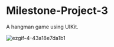 # Milestone-Project-3
A hangman game using UIKit.

![ezgif-4-43a18e7da1b1](https://user-images.githubusercontent.com/42749527/102436848-70f48380-3fe7-11eb-8f78-c1a52386b38a.gif)
